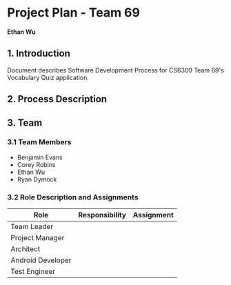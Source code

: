 # Project Plan - Team 69

**Ethan Wu**

## 1. Introduction

Document describes Software Development Process for CS6300 Team 69's Vocabulary Quiz application. 

## 2. Process Description

## 3. Team

### 3.1 Team Members

* Benjamin Evans
* Corey Robins
* Ethan Wu
* Ryan Dymock

### 3.2 Role Description and Assignments

| Role | Responsibility | Assignment |
| ---- | -------------- | ---------- |
| Team Leader |
| Project Manager |
| Architect |
| Android Developer |
| Test Engineer |
